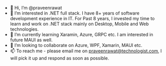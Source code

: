 - 👋 Hi, I’m @praveenrawat
- 👀 I’m interested in .NET full stack. I have 8+ years of software development experience in IT. For Past 8 years, I invested my time to learn and work on .NET stack mainly on Desktop, Mobile and Web technologies.
- 🌱 I’m currently learning Xaramin, Azure, GRPC etc. I am interested in future MAUI as well.
- 💞️ I’m looking to collaborate on Azure, WPF, Xamarin, MAUI etc.
- 📫 To reach me - please email me on praveenrawat@technologist.com, I will pick it up and respond as soon as possible.

<!---
praveenrawat/praveenrawat is a ✨ special ✨ repository because its `README.md` (this file) appears on your GitHub profile.
You can click the Preview link to take a look at your changes.
--->
